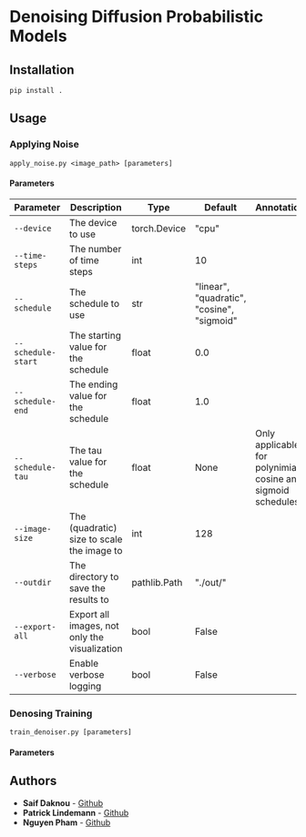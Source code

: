 # Denoising Diffusion Probabilistic Models 

## Installation

```
pip install .
```

## Usage

### Applying Noise

```
apply_noise.py <image_path> [parameters]
```

#### Parameters

| Parameter | Description | Type | Default | Annotations |
| --- | --- | --- | --- | --- |
| `--device` | The device to use | torch.Device | "cpu" | |
| `--time-steps` | The number of time steps | int | 10 | |
| `--schedule` |The schedule to use | str | "linear", "quadratic", "cosine", "sigmoid" | |
| `--schedule-start` | The starting value for the schedule | float | 0.0 | |
| `--schedule-end` | The ending value for the schedule | float | 1.0 | |
| `--schedule-tau` | The tau value for the schedule | float | None | Only applicable for polynimial, cosine and sigmoid schedules |
| `--image-size` | The (quadratic) size to scale the image to | int | 128 | |
| `--outdir` | The directory to save the results to | pathlib.Path | "./out/" | |
| `--export-all` | Export all images, not only the visualization | bool | False | |
| `--verbose` | Enable verbose logging | bool | False | |


### Denosing Training

```
train_denoiser.py [parameters]
```

#### Parameters

## Authors

- **Saif Daknou** - [Github](https://github.com/daknous)
- **Patrick Lindemann** - [Github](https://github.com/PatrickLindemann)
- **Nguyen Pham** - [Github](https://github.com/pdcnguyen)
